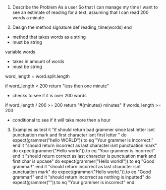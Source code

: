 1. Describe the Problem
As a user
So that I can manage my time
I want to see an estimate of reading for a text, assuming that I can read 200 words a minute

2. Design the method signature
def reading_time(words) end
* method that takes words as a string
* must be string

variable words
* takes in amount of words
* must be string

word_length = word.split.length

if word_length < 200
    return "less then one minute"
* checks to see if it is over 200 words

if word_length / 200 >= 200
    return "#{minutes} minutes" if words_length >= 200
* conditional to see if it will take more then a hour

3. Examples as test
 it "if should return bad grammer since last letter isnt punctuation mark and first character isnt first letter " do
        expect(grammer("hello WORLD")).to eq "Your grammer is incorrect."
    end
    it "should return incorrect as last character isnt punctuation mark" do
        expect(grammer("Hello world")).to eq "Your grammer is incorrect"
    end
    it "should return correct as last character is punctuation mark and first char is upcase" do
        expect(grammer("Hello world!")).to eq "Good grammar!"
    end
    it "should return incorrect as last character isnt punctuation mark" do
        expect(grammer("Hello world.")).to eq "Good grammar!"
    end
    it "should return incorrect as nothing is inputted" do
        expect(grammer("")).to eq "Your grammer is incorrect"
    end


